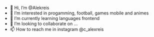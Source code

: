 - 👋 Hi, I’m @Alekreis
- 👀 I’m interested in progamming, football, games mobile and animes
- 🌱 I’m currently learning languages frontend
- 💞️ I’m looking to collaborate on ...
- 📫 How to reach me in instagram @c_alexreis

<!---
Alekreis/Alekreis is a ✨ special ✨ repository because its `README.md` (this file) appears on your GitHub profile.
You can click the Preview link to take a look at your changes.
--->
